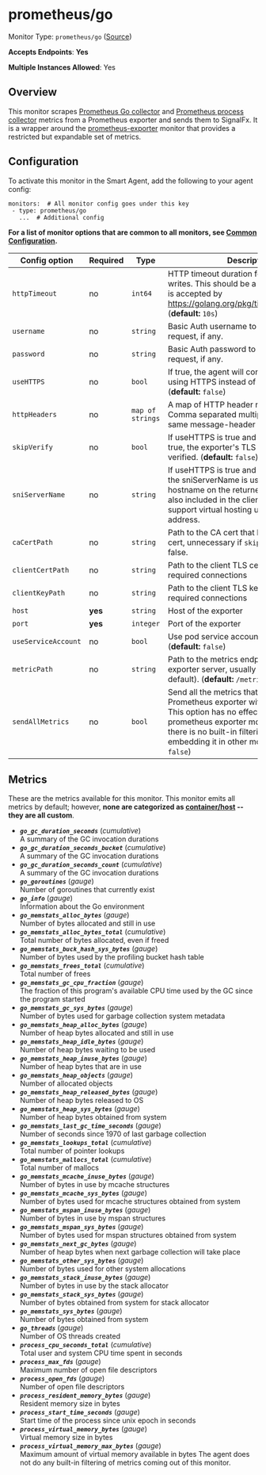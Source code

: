 <!--- GENERATED BY gomplate from scripts/docs/templates/monitor-page.md.tmpl --->

# prometheus/go

Monitor Type: `prometheus/go` ([Source](https://github.com/signalfx/signalfx-agent/tree/main/pkg/monitors/prometheus/go))

**Accepts Endpoints**: **Yes**

**Multiple Instances Allowed**: Yes

## Overview

This monitor scrapes [Prometheus Go
collector](https://godoc.org/github.com/prometheus/client_golang/prometheus#NewGoCollector)
and [Prometheus process
collector](https://godoc.org/github.com/prometheus/client_golang/prometheus#NewProcessCollector)
metrics from a Prometheus exporter and sends them to SignalFx.  It is a
wrapper around the [prometheus-exporter](./prometheus-exporter.md) monitor
that provides a restricted but expandable set of metrics.


## Configuration

To activate this monitor in the Smart Agent, add the following to your
agent config:

```
monitors:  # All monitor config goes under this key
 - type: prometheus/go
   ...  # Additional config
```

**For a list of monitor options that are common to all monitors, see [Common
Configuration](../monitor-config.md#common-configuration).**


| Config option | Required | Type | Description |
| --- | --- | --- | --- |
| `httpTimeout` | no | `int64` | HTTP timeout duration for both read and writes. This should be a duration string that is accepted by https://golang.org/pkg/time/#ParseDuration (**default:** `10s`) |
| `username` | no | `string` | Basic Auth username to use on each request, if any. |
| `password` | no | `string` | Basic Auth password to use on each request, if any. |
| `useHTTPS` | no | `bool` | If true, the agent will connect to the server using HTTPS instead of plain HTTP. (**default:** `false`) |
| `httpHeaders` | no | `map of strings` | A map of HTTP header names to values. Comma separated multiple values for the same message-header is supported. |
| `skipVerify` | no | `bool` | If useHTTPS is true and this option is also true, the exporter's TLS cert will not be verified. (**default:** `false`) |
| `sniServerName` | no | `string` | If useHTTPS is true and skipVerify is true, the sniServerName is used to verify the hostname on the returned certificates. It is also included in the client's handshake to support virtual hosting unless it is an IP address. |
| `caCertPath` | no | `string` | Path to the CA cert that has signed the TLS cert, unnecessary if `skipVerify` is set to false. |
| `clientCertPath` | no | `string` | Path to the client TLS cert to use for TLS required connections |
| `clientKeyPath` | no | `string` | Path to the client TLS key to use for TLS required connections |
| `host` | **yes** | `string` | Host of the exporter |
| `port` | **yes** | `integer` | Port of the exporter |
| `useServiceAccount` | no | `bool` | Use pod service account to authenticate. (**default:** `false`) |
| `metricPath` | no | `string` | Path to the metrics endpoint on the exporter server, usually `/metrics` (the default). (**default:** `/metrics`) |
| `sendAllMetrics` | no | `bool` | Send all the metrics that come out of the Prometheus exporter without any filtering.  This option has no effect when using the prometheus exporter monitor directly since there is no built-in filtering, only when embedding it in other monitors. (**default:** `false`) |


## Metrics

These are the metrics available for this monitor.
This monitor emits all metrics by default; however, **none are categorized as
[container/host](https://docs.splunk.com/Observability/admin/subscription-usage/monitor-imm-billing-usage.html#about-custom-bundled-and-high-resolution-metrics)
-- they are all custom**.


 - ***`go_gc_duration_seconds`*** (*cumulative*)<br>    A summary of the GC invocation durations
 - ***`go_gc_duration_seconds_bucket`*** (*cumulative*)<br>    A summary of the GC invocation durations
 - ***`go_gc_duration_seconds_count`*** (*cumulative*)<br>    A summary of the GC invocation durations
 - ***`go_goroutines`*** (*gauge*)<br>    Number of goroutines that currently exist
 - ***`go_info`*** (*gauge*)<br>    Information about the Go environment
 - ***`go_memstats_alloc_bytes`*** (*gauge*)<br>    Number of bytes allocated and still in use
 - ***`go_memstats_alloc_bytes_total`*** (*cumulative*)<br>    Total number of bytes allocated, even if freed
 - ***`go_memstats_buck_hash_sys_bytes`*** (*gauge*)<br>    Number of bytes used by the profiling bucket hash table
 - ***`go_memstats_frees_total`*** (*cumulative*)<br>    Total number of frees
 - ***`go_memstats_gc_cpu_fraction`*** (*gauge*)<br>    The fraction of this program's available CPU time used by the GC since the program started
 - ***`go_memstats_gc_sys_bytes`*** (*gauge*)<br>    Number of bytes used for garbage collection system metadata
 - ***`go_memstats_heap_alloc_bytes`*** (*gauge*)<br>    Number of heap bytes allocated and still in use
 - ***`go_memstats_heap_idle_bytes`*** (*gauge*)<br>    Number of heap bytes waiting to be used
 - ***`go_memstats_heap_inuse_bytes`*** (*gauge*)<br>    Number of heap bytes that are in use
 - ***`go_memstats_heap_objects`*** (*gauge*)<br>    Number of allocated objects
 - ***`go_memstats_heap_released_bytes`*** (*gauge*)<br>    Number of heap bytes released to OS
 - ***`go_memstats_heap_sys_bytes`*** (*gauge*)<br>    Number of heap bytes obtained from system
 - ***`go_memstats_last_gc_time_seconds`*** (*gauge*)<br>    Number of seconds since 1970 of last garbage collection
 - ***`go_memstats_lookups_total`*** (*cumulative*)<br>    Total number of pointer lookups
 - ***`go_memstats_mallocs_total`*** (*cumulative*)<br>    Total number of mallocs
 - ***`go_memstats_mcache_inuse_bytes`*** (*gauge*)<br>    Number of bytes in use by mcache structures
 - ***`go_memstats_mcache_sys_bytes`*** (*gauge*)<br>    Number of bytes used for mcache structures obtained from system
 - ***`go_memstats_mspan_inuse_bytes`*** (*gauge*)<br>    Number of bytes in use by mspan structures
 - ***`go_memstats_mspan_sys_bytes`*** (*gauge*)<br>    Number of bytes used for mspan structures obtained from system
 - ***`go_memstats_next_gc_bytes`*** (*gauge*)<br>    Number of heap bytes when next garbage collection will take place
 - ***`go_memstats_other_sys_bytes`*** (*gauge*)<br>    Number of bytes used for other system allocations
 - ***`go_memstats_stack_inuse_bytes`*** (*gauge*)<br>    Number of bytes in use by the stack allocator
 - ***`go_memstats_stack_sys_bytes`*** (*gauge*)<br>    Number of bytes obtained from system for stack allocator
 - ***`go_memstats_sys_bytes`*** (*gauge*)<br>    Number of bytes obtained from system
 - ***`go_threads`*** (*gauge*)<br>    Number of OS threads created
 - ***`process_cpu_seconds_total`*** (*cumulative*)<br>    Total user and system CPU time spent in seconds
 - ***`process_max_fds`*** (*gauge*)<br>    Maximum number of open file descriptors
 - ***`process_open_fds`*** (*gauge*)<br>    Number of open file descriptors
 - ***`process_resident_memory_bytes`*** (*gauge*)<br>    Resident memory size in bytes
 - ***`process_start_time_seconds`*** (*gauge*)<br>    Start time of the process since unix epoch in seconds
 - ***`process_virtual_memory_bytes`*** (*gauge*)<br>    Virtual memory size in bytes
 - ***`process_virtual_memory_max_bytes`*** (*gauge*)<br>    Maximum amount of virtual memory available in bytes
The agent does not do any built-in filtering of metrics coming out of this
monitor.


